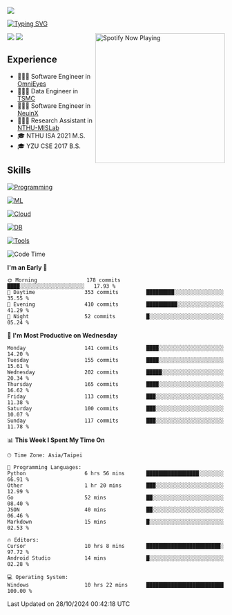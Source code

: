 ![](https://komarev.com/ghpvc/?username=peter0512lee&color=ff69b4)

[![Typing SVG](https://readme-typing-svg.herokuapp.com?color=F742BA&size=20&lines=Hi!+I'm+JYL)](https://git.io/typing-svg)

[<img src="https://spotify-now-playing.peter0512lee.vercel.app/api/spotify-playing" alt="Spotify Now Playing" width="300" align="right" />](https://open.spotify.com/user/21iyoswqgnkoe7peuesmqnhgy)

![](https://leetcard.jacoblin.cool/peter0512lee?theme=dark)
![](https://github-readme-activity-graph.vercel.app/graph?username=peter0512lee&theme=github)

## Experience
- 🧑🏻‍💻 Software Engineer in [OmniEyes](https://www.theomnieyes.com/)
- 🧑🏻‍💻 Data Engineer in [TSMC](https://www.tsmc.com/)
- 🧑🏻‍💻 Software Engineer in [NeuinX](https://neuinx.com/)
- 🧑🏻‍💻 Research Assistant in [NTHU-MISLab](https://mislab.cs.nthu.edu.tw/)
- 🎓 NTHU ISA 2021 M.S.
- 🎓 YZU CSE 2017 B.S.

## Skills
[![Programming](https://skillicons.dev/icons?i=cpp,py,kotlin)](https://skillicons.dev)

[![ML](https://skillicons.dev/icons?i=pytorch,opencv,sklearn)](https://skillicons.dev)

<!-- [![Web](https://skillicons.dev/icons?i=html,css,react,tailwind,nodejs,vite)](https://skillicons.dev) -->

[![Cloud](https://skillicons.dev/icons?i=aws,azure,docker,k8s)](https://skillicons.dev)

[![DB](https://skillicons.dev/icons?i=postgresql,firebase,sqlite,mongodb)](https://skillicons.dev)

[![Tools](https://skillicons.dev/icons?i=git,github,githubactions,vscode,postman,anaconda,androidstudio)](https://skillicons.dev)

<!--
<table><tr><td valign="top" width="50%">

<img src="https://github-readme-stats-sigma-five.vercel.app/api?username=peter0512lee&hide_border=true&show_icons=true&locale=en&layout=compact&theme=dracula" align="left" style="width: 100%" />

</td><td valign="top" width="50%">

<img src="https://github-readme-stats-sigma-five.vercel.app/api/top-langs?username=peter0512lee&hide_border=true&show_icons=true&locale=en&layout=compact&theme=dracula" align="left" style="width: 100%" />

</td></tr></table>  
-->

<!--START_SECTION:waka-->
![Code Time](http://img.shields.io/badge/Code%20Time-1%2C349%20hrs%2012%20mins-blue)

**I'm an Early 🐤** 

```text
🌞 Morning                178 commits         ████░░░░░░░░░░░░░░░░░░░░░   17.93 % 
🌆 Daytime                353 commits         █████████░░░░░░░░░░░░░░░░   35.55 % 
🌃 Evening                410 commits         ██████████░░░░░░░░░░░░░░░   41.29 % 
🌙 Night                  52 commits          █░░░░░░░░░░░░░░░░░░░░░░░░   05.24 % 
```
📅 **I'm Most Productive on Wednesday** 

```text
Monday                   141 commits         ████░░░░░░░░░░░░░░░░░░░░░   14.20 % 
Tuesday                  155 commits         ████░░░░░░░░░░░░░░░░░░░░░   15.61 % 
Wednesday                202 commits         █████░░░░░░░░░░░░░░░░░░░░   20.34 % 
Thursday                 165 commits         ████░░░░░░░░░░░░░░░░░░░░░   16.62 % 
Friday                   113 commits         ███░░░░░░░░░░░░░░░░░░░░░░   11.38 % 
Saturday                 100 commits         ███░░░░░░░░░░░░░░░░░░░░░░   10.07 % 
Sunday                   117 commits         ███░░░░░░░░░░░░░░░░░░░░░░   11.78 % 
```


📊 **This Week I Spent My Time On** 

```text
🕑︎ Time Zone: Asia/Taipei

💬 Programming Languages: 
Python                   6 hrs 56 mins       █████████████████░░░░░░░░   66.91 % 
Other                    1 hr 20 mins        ███░░░░░░░░░░░░░░░░░░░░░░   12.99 % 
Go                       52 mins             ██░░░░░░░░░░░░░░░░░░░░░░░   08.40 % 
JSON                     40 mins             ██░░░░░░░░░░░░░░░░░░░░░░░   06.46 % 
Markdown                 15 mins             █░░░░░░░░░░░░░░░░░░░░░░░░   02.53 % 

🔥 Editors: 
Cursor                   10 hrs 8 mins       ████████████████████████░   97.72 % 
Android Studio           14 mins             █░░░░░░░░░░░░░░░░░░░░░░░░   02.28 % 

💻 Operating System: 
Windows                  10 hrs 22 mins      █████████████████████████   100.00 % 
```


 Last Updated on 28/10/2024 00:42:18 UTC
<!--END_SECTION:waka-->


<!--
**peter0512lee/peter0512lee** is a ✨ _special_ ✨ repository because its `README.md` (this file) appears on your GitHub profile.

